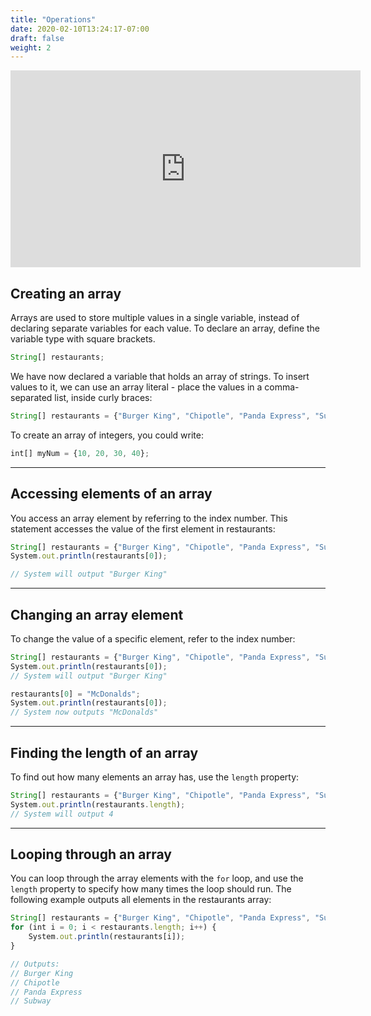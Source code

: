 ```yaml
---
title: "Operations"
date: 2020-02-10T13:24:17-07:00
draft: false
weight: 2
---
```


<p style="text-align: center;"><iframe width="560" height="315" src="https://www.youtube.com/embed/NQXV586afr8" frameborder="0" allow="accelerometer; autoplay; clipboard-write; encrypted-media; gyroscope; picture-in-picture" allowfullscreen></iframe></p>

## Creating an array

Arrays are used to store multiple values in a single variable, instead of declaring separate variables for each value. To declare an array, define the variable type with square brackets.

```js javascript
String[] restaurants;
```
We have now declared a variable that holds an array of strings. To insert values to it, we can use an array literal - place the values in a comma-separated list, inside curly braces:

```js javascript
String[] restaurants = {"Burger King", "Chipotle", "Panda Express", "Subway"};
```

To create an array of integers, you could write:

```js javascript
int[] myNum = {10, 20, 30, 40};
```
<hr>

## Accessing elements of an array

You access an array element by referring to the index number. This statement accesses the value of the first element in restaurants:

```js javascript
String[] restaurants = {"Burger King", "Chipotle", "Panda Express", "Subway"};
System.out.println(restaurants[0]);

// System will output "Burger King"
```

<hr>

## Changing an array element

To change the value of a specific element, refer to the index number:

```js javascript
String[] restaurants = {"Burger King", "Chipotle", "Panda Express", "Subway"};
System.out.println(restaurants[0]);
// System will output "Burger King"

restaurants[0] = "McDonalds";
System.out.println(restaurants[0]);
// System now outputs "McDonalds"
```

<hr>

## Finding the length of an array

To find out how many elements an array has, use the `length` property:

```js javascript
String[] restaurants = {"Burger King", "Chipotle", "Panda Express", "Subway"};
System.out.println(restaurants.length);
// System will output 4
```
<hr>

## Looping through an array

You can loop through the array elements with the `for` loop, and use the `length` property to specify how many times the loop should run. The following example outputs all elements in the restaurants array:

```js javascript
String[] restaurants = {"Burger King", "Chipotle", "Panda Express", "Subway"};
for (int i = 0; i < restaurants.length; i++) {
    System.out.println(restaurants[i]);
}

// Outputs:
// Burger King
// Chipotle
// Panda Express
// Subway
```
